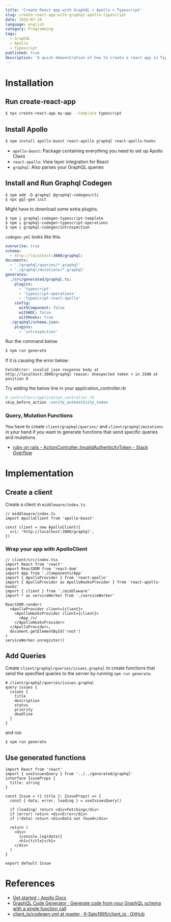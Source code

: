 ```yaml
---
title: 'Create React app with GraphQL + Apollo + Typescript'
slug: create-react-app-with-graphql-apollo-typescript
date: 2019-07-20
language: english
category: Programming
tags:
  - GraphQL
  - Apollo
  - Typescript
published: true
description: 'A quick demonstration of how to create a react app in Typescript with GraphQL + Apollo + Typescript + GraphQLCodeGen.'
---
```


# Installation

## Run create-react-app

```bash
$ npx create-react-app my-app --template typescript
```

## Install Apollo

```bash
$ npm install apollo-boost react-apollo graphql react-apollo-hooks
```

- `apollo-boost`: Package containing everything you need to set up Apollo Client
- `react-apollo`: View layer integration for React
- `graphql`: Also parses your GraphQL queries

## Install and Run Graphql Codegen

```
$ npm add -D graphql @graphql-codegen/cli
$ npx gql-gen init
```

Might have to download some extra plugins.

```
$ npm i graphql-codegen-typescript-template
$ npm i graphql-codegen-typescript-operations
$ npm i graphql-codegen/introspection
```

`codegen.yml` looks like this.

```yml
overwrite: true
schema:
  - http://localhost:3000/graphql:
documents:
  - './graphql/queries/*.graphql'
  - './graphql/mutations/*.graphql'
generates:
  ./src/generated/graphql.ts:
    plugins:
      - 'typescript'
      - 'typescript-operations'
      - 'typescript-react-apollo'
    config:
      withComponent: false
      withHOC: false
      withHooks: true
  ./graphql/schema.json:
    plugins:
      - 'introspection'
```

Run the command below

```bash
$ npm run generate
```

If it is causing the error below:

```
FetchError: invalid json response body at http://localhost:3000/graphql reason: Unexpected token < in JSON at position 0
```

Try adding the below line in your application_controller.rb

```ruby
# controllers/application_controller.rb
skip_before_action :verify_authenticity_token
```

### Query, Mutation Functions

You have to create `client/graphql/queries/` and `client/graphql/mutations` in your hand if you want to generate functions that send specific queries and mutations.

- [ruby on rails - ActionController::InvalidAuthenticityToken - Stack Overflow](https://stackoverflow.com/questions/3364492/actioncontrollerinvalidauthenticitytoken)

# Implementation

## Create a client

Create a client in `middleware/index.ts`.

```tsx
// middleware/index.ts
import ApolloClient from 'apollo-boost'

const client = new ApolloClient({
  uri: 'http://localhost:3000/graphql',
})
```

### Wrap your app with ApolloClient

```tsx
// client/src/index.tsx
import React from 'react'
import ReactDOM from 'react-dom'
import App from './Components/App'
import { ApolloProvider } from 'react-apollo'
import { ApolloProvider as ApolloHooksProvider } from 'react-apollo-hooks'
import { client } from './middleware'
import * as serviceWorker from './serviceWorker'

ReactDOM.render(
  <ApolloProvider client={client}>
    <ApolloHooksProvider client={client}>
      <App />/
    </ApolloHooksProvider>
  </ApolloProvider>,
  document.getElementById('root')
)
serviceWorker.unregister()
```

## Add Queries

Create `client/graphql/queries/issues.graphql` to create functions that send the specified queries to the server by running `npm run generate`.

```
# client/graphql/queries/issues.graphql
query issues {
  issues {
    title
    description
    status
    priority
    deadline
  }
}
```

and run

```
$ npm run generate
```

## Use generated functions

```tsx
import React from 'react'
import { useIssuesQuery } from '../../generated/graphql'
interface IssueProps {
  title: string
}

const Issue = ({ title }: IssueProps) => {
  const { data, error, loading } = useIssuesQuery()

  if (loading) return <div>Fetching</div>
  if (error) return <div>Error</div>
  if (!data) return <div>Data not found</div>

  return (
    <div>
      {console.log(data)}
      <h1>{title}</h1>
    </div>
  )
}

export default Issue
```

# References

- [Get started - Apollo Docs](https://www.apollographql.com/docs/react/essentials/get-started/)
- [GraphQL Code Generator · Generate code from your GraphQL schema with a single function call](https://graphql-code-generator.com/)
- [client_ts/codegen.yml at master · K-Sato1995/client_ts · GitHub](https://github.com/K-Sato1995/client_ts/blob/master/codegen.yml)
